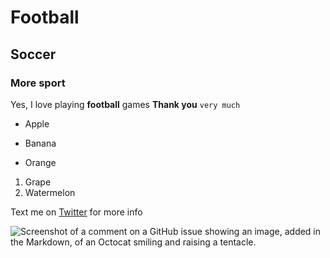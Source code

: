 # Football
## Soccer
### More sport

Yes, I love playing **football** games
__Thank you__ `very much`

- Apple
* Banana
+ Orange
1. Grape
3. Watermelon

Text me on [Twitter](https://twitter.com/madefromjames) for more info

![Screenshot of a comment on a GitHub issue showing an image, added in the Markdown, of an Octocat smiling and raising a tentacle.](https://myoctocat.com/assets/images/base-octocat.svg)